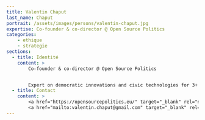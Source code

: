 ```yaml
---
title: Valentin Chaput
last_name: Chaput
portrait: /assets/images/persons/valentin-chaput.jpg
expertise: Co-founder & co-director @ Open Source Politics
categories:
    - ethique
    - strategie
sections:
  - title: Identité
    content: >
        Co-founder & co-director @ Open Source Politics


        Expert on democratic innovations and civic technologies for 3+ years, after several positions within local or national institutions and strong commitments to citizen-driven politics in France and Europe.
  - title: Contact
    content: >
        <a href="https://opensourcepolitics.eu/" target="_blank" rel="noreferrer">Site</a> –
        <a href="mailto:valentin.chaput@gmail.com" target="_blank" rel="noreferrer">Mail</a>
---
```

